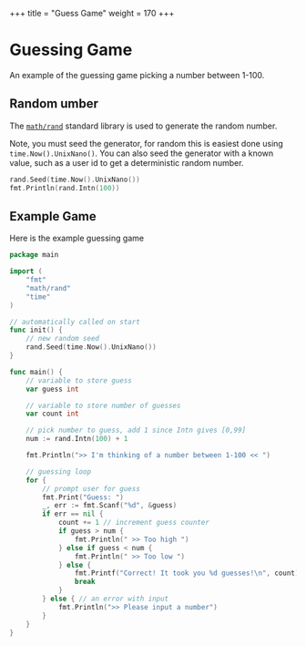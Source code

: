 +++
title = "Guess Game"
weight = 170
+++

# Guessing Game

An example of the guessing game picking a number between 1-100.

## Random umber

The [`math/rand`](https://golang.org/pkg/math/rand/) standard library is used to generate the random number.

Note, you must seed the generator, for random this is easiest done using `time.Now().UnixNano()`. You can also seed the generator with a known value, such as a user id to get a deterministic random number.

```go
rand.Seed(time.Now().UnixNano())
fmt.Println(rand.Intn(100))
```

## Example Game

Here is the example guessing game

```go
package main

import (
    "fmt"
    "math/rand"
    "time"
)

// automatically called on start
func init() {
    // new random seed
    rand.Seed(time.Now().UnixNano())
}

func main() {
    // variable to store guess
    var guess int

    // variable to store number of guesses
    var count int

    // pick number to guess, add 1 since Intn gives [0,99]
    num := rand.Intn(100) + 1

    fmt.Println(">> I'm thinking of a number between 1-100 << ")

    // guessing loop
    for {
        // prompt user for guess
        fmt.Print("Guess: ")
        _, err := fmt.Scanf("%d", &guess)
        if err == nil {
            count += 1 // increment guess counter
            if guess > num {
                fmt.Println(" >> Too high ")
            } else if guess < num {
                fmt.Println(" >> Too low ")
            } else {
                fmt.Printf("Correct! It took you %d guesses!\n", count)
                break
            }
        } else { // an error with input
            fmt.Println(">> Please input a number")
        }
    }
}
```
